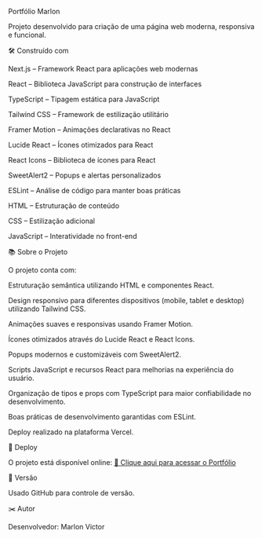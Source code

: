 
Portfólio Marlon

Projeto desenvolvido para criação de uma página web moderna, responsiva e funcional.


🛠️ Construído com

Next.js – Framework React para aplicações web modernas

React – Biblioteca JavaScript para construção de interfaces

TypeScript – Tipagem estática para JavaScript

Tailwind CSS – Framework de estilização utilitário

Framer Motion – Animações declarativas no React

Lucide React – Ícones otimizados para React

React Icons – Biblioteca de ícones para React

SweetAlert2 – Popups e alertas personalizados

ESLint – Análise de código para manter boas práticas

HTML – Estruturação de conteúdo

CSS – Estilização adicional

JavaScript – Interatividade no front-end



📚 Sobre o Projeto

O projeto conta com:

Estruturação semântica utilizando HTML e componentes React.

Design responsivo para diferentes dispositivos (mobile, tablet e desktop) utilizando Tailwind CSS.

Animações suaves e responsivas usando Framer Motion.

Ícones otimizados através do Lucide React e React Icons.

Popups modernos e customizáveis com SweetAlert2.

Scripts JavaScript e recursos React para melhorias na experiência do usuário.

Organização de tipos e props com TypeScript para maior confiabilidade no desenvolvimento.

Boas práticas de desenvolvimento garantidas com ESLint.

Deploy realizado na plataforma Vercel.


🚀 Deploy

O projeto está disponível online:
[🔗 Clique aqui para acessar o Portfólio](https://portfolio-git-main-marlon-victors-projects-41626587.vercel.app)

📌 Versão

Usado GitHub para controle de versão.

✂️ Autor

Desenvolvedor: Marlon Victor
